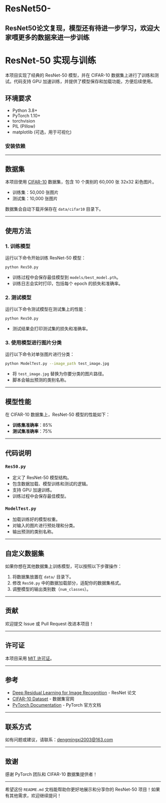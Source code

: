 # ResNet50-
ResNet50论文复现，模型还有待进一步学习，欢迎大家喂更多的数据来进一步训练
---

# ResNet-50 实现与训练

本项目实现了经典的 ResNet-50 模型，并在 CIFAR-10 数据集上进行了训练和测试。代码支持 GPU 加速训练，并提供了模型保存和加载功能，方便后续使用。



## 环境要求

- Python 3.8+
- PyTorch 1.10+
- torchvision
- PIL (Pillow)
- matplotlib (可选，用于可视化)

### 安装依赖

---

## 数据集

本项目使用 [CIFAR-10](https://www.cs.toronto.edu/~kriz/cifar.html) 数据集，包含 10 个类别的 60,000 张 32x32 彩色图片。

- 训练集：50,000 张图片
- 测试集：10,000 张图片

数据集会自动下载并保存在 `data/cifar10` 目录下。

---

## 使用方法

### 1. 训练模型

运行以下命令开始训练 ResNet-50 模型：

```bash
python Res50.py
```

- 训练过程中会保存最佳模型到 `models/best_model.pth`。
- 训练日志会实时打印，包括每个 epoch 的损失和准确率。

### 2. 测试模型

运行以下命令测试模型在测试集上的性能：

```bash
python Res50.py
```

- 测试结果会打印测试集的损失和准确率。

### 3. 使用模型进行图片分类

运行以下命令对单张图片进行分类：

```bash
python ModelTest.py --image_path test_image.jpg
```

- 将 `test_image.jpg` 替换为你要分类的图片路径。
- 脚本会输出预测的类别名称。

---

## 模型性能

在 CIFAR-10 数据集上，ResNet-50 模型的性能如下：

- **训练集准确率**：85%
- **测试集准确率**：75%

---

## 代码说明

### `Res50.py`

- 定义了 ResNet-50 模型结构。
- 包含数据加载、模型训练和测试的逻辑。
- 支持 GPU 加速训练。
- 训练过程中会保存最佳模型。

### `ModelTest.py`

- 加载训练好的模型权重。
- 对输入的图片进行预处理和分类。
- 输出预测的类别名称。

---

## 自定义数据集

如果你想在其他数据集上训练模型，可以按照以下步骤操作：

1. 将数据集放置在 `data/` 目录下。
2. 修改 `Res50.py` 中的数据加载部分，适配你的数据集格式。
3. 调整模型的输出类别数（`num_classes`）。

---

## 贡献

欢迎提交 Issue 或 Pull Request 改进本项目！

---

## 许可证

本项目采用 [MIT 许可证](LICENSE)。

---

## 参考

- [Deep Residual Learning for Image Recognition](https://arxiv.org/abs/1512.03385) - ResNet 论文
- [CIFAR-10 Dataset](https://www.cs.toronto.edu/~kriz/cifar.html) - 数据集官网
- [PyTorch Documentation](https://pytorch.org/docs/stable/index.html) - PyTorch 官方文档

---

## 联系方式

如有问题或建议，请联系：dengmingxi2003@163.com

---

## 致谢

感谢 PyTorch 团队和 CIFAR-10 数据集提供者！

---

希望这份 `README.md` 文档能帮助你更好地展示和分享你的 ResNet-50 项目！如果有其他需求，欢迎继续提问！
